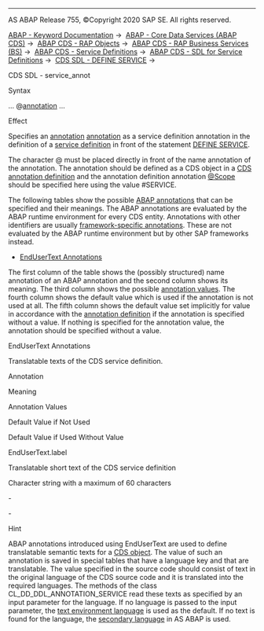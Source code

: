   

* * *

AS ABAP Release 755, ©Copyright 2020 SAP SE. All rights reserved.

[ABAP - Keyword Documentation](https://help.sap.com/doc/abapdocu_755_index_htm/7.55/en-US/abenabap.htm) →  [ABAP - Core Data Services (ABAP CDS)](https://help.sap.com/doc/abapdocu_755_index_htm/7.55/en-US/abencds.htm) →  [ABAP CDS - RAP Objects](https://help.sap.com/doc/abapdocu_755_index_htm/7.55/en-US/abencds_rap_objects.htm) →  [ABAP CDS - RAP Business Services (BS)](https://help.sap.com/doc/abapdocu_755_index_htm/7.55/en-US/abencds_business_services.htm) →  [ABAP CDS - Service Definitions](https://help.sap.com/doc/abapdocu_755_index_htm/7.55/en-US/abencds_service_definitions.htm) →  [ABAP CDS - SDL for Service Definitions](https://help.sap.com/doc/abapdocu_755_index_htm/7.55/en-US/abencds_f1_sdl_syntax.htm) →  [CDS SDL - DEFINE SERVICE](https://help.sap.com/doc/abapdocu_755_index_htm/7.55/en-US/abensrvd_define_service.htm) → 

CDS SDL - service\_annot

Syntax

... @[annotation](https://help.sap.com/doc/abapdocu_755_index_htm/7.55/en-US/abencds_annotations_syntax.htm) ...

Effect

Specifies an [annotation](https://help.sap.com/doc/abapdocu_755_index_htm/7.55/en-US/abencds_annotation_glosry.htm "Glossary Entry") [annotation](https://help.sap.com/doc/abapdocu_755_index_htm/7.55/en-US/abencds_annotations_syntax.htm) as a service definition annotation in the definition of a [service definition](https://help.sap.com/doc/abapdocu_755_index_htm/7.55/en-US/abencds_service_definition_glosry.htm "Glossary Entry") in front of the statement [DEFINE SERVICE](https://help.sap.com/doc/abapdocu_755_index_htm/7.55/en-US/abensrvd_define_service.htm).

The character @ must be placed directly in front of the name annotation of the annotation. The annotation should be defined as a CDS object in a [CDS annotation definition](https://help.sap.com/doc/abapdocu_755_index_htm/7.55/en-US/abencds_anno_definition_glosry.htm "Glossary Entry") and the annotation definition annotation [@Scope](https://help.sap.com/doc/abapdocu_755_index_htm/7.55/en-US/abencds_f1_define_anno_annos.htm) should be specified here using the value #SERVICE.

The following tables show the possible [ABAP annotations](https://help.sap.com/doc/abapdocu_755_index_htm/7.55/en-US/abenabap_annotation_glosry.htm "Glossary Entry") that can be specified and their meanings. The ABAP annotations are evaluated by the ABAP runtime environment for every CDS entity. Annotations with other identifiers are usually [framework-specific annotations](https://help.sap.com/doc/abapdocu_755_index_htm/7.55/en-US/abencds_annotations_frmwrk.htm). These are not evaluated by the ABAP runtime environment but by other SAP frameworks instead.

-   [EndUserText Annotations](#@@ITOC@@ABENCDS_DEFINE_SERVICE_ANNOS_1)

The first column of the table shows the (possibly structured) name annotation of an ABAP annotation and the second column shows its meaning. The third column shows the possible [annotation values](https://help.sap.com/doc/abapdocu_755_index_htm/7.55/en-US/abenannotation_value_glosry.htm "Glossary Entry"). The fourth column shows the default value which is used if the annotation is not used at all. The fifth column shows the default value set implicitly for value in accordance with the [annotation definition](https://help.sap.com/doc/abapdocu_755_index_htm/7.55/en-US/abencds_anno_definition_glosry.htm "Glossary Entry") if the annotation is specified without a value. If nothing is specified for the annotation value, the annotation should be specified without a value.

EndUserText Annotations

Translatable texts of the CDS service definition.

Annotation

Meaning

Annotation Values

Default Value if Not Used

Default Value if Used Without Value

EndUserText.label

Translatable short text of the CDS service definition

Character string with a maximum of 60 characters

\-

\-

Hint

ABAP annotations introduced using EndUserText are used to define translatable semantic texts for a [CDS object](https://help.sap.com/doc/abapdocu_755_index_htm/7.55/en-US/abencds_object_glosry.htm "Glossary Entry"). The value of such an annotation is saved in special tables that have a language key and that are translatable. The value specified in the source code should consist of text in the original language of the CDS source code and it is translated into the required languages. The methods of the class CL\_DD\_DDL\_ANNOTATION\_SERVICE read these texts as specified by an input parameter for the language. If no language is passed to the input parameter, the [text environment language](https://help.sap.com/doc/abapdocu_755_index_htm/7.55/en-US/abentext_env_langu_glosry.htm "Glossary Entry") is used as the default. If no text is found for the language, the [secondary language](https://help.sap.com/doc/abapdocu_755_index_htm/7.55/en-US/abensecondary_language_glosry.htm "Glossary Entry") in AS ABAP is used.
